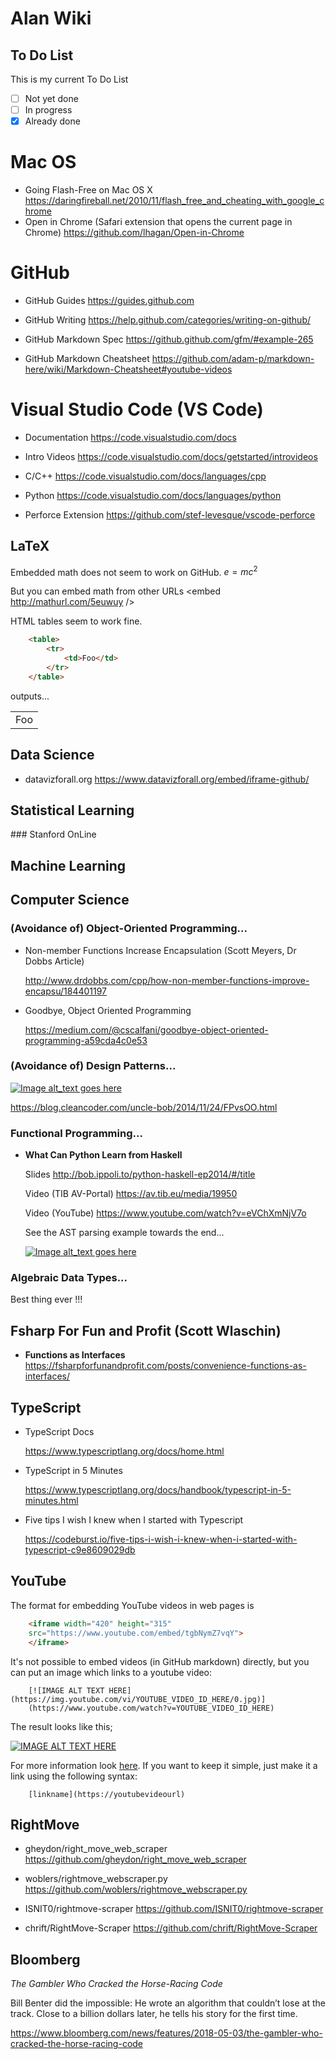 # Alan Wiki

## To Do List

This is my current To Do List 

- [ ] Not yet done
- [ ] In progress
- [x] Already done

# Mac OS

* Going Flash-Free on Mac OS X https://daringfireball.net/2010/11/flash_free_and_cheating_with_google_chrome
* Open in Chrome (Safari extension that opens the current page in Chrome) https://github.com/lhagan/Open-in-Chrome

# GitHub

* GitHub Guides https://guides.github.com

* GitHub Writing https://help.github.com/categories/writing-on-github/

* GitHub Markdown Spec https://github.github.com/gfm/#example-265

* GitHub Markdown Cheatsheet https://github.com/adam-p/markdown-here/wiki/Markdown-Cheatsheet#youtube-videos

# Visual Studio Code (VS Code)

* Documentation <https://code.visualstudio.com/docs> 

* Intro Videos <https://code.visualstudio.com/docs/getstarted/introvideos>

* C/C++ https://code.visualstudio.com/docs/languages/cpp

* Python https://code.visualstudio.com/docs/languages/python

* Perforce Extension <https://github.com/stef-levesque/vscode-perforce>

## LaTeX

Embedded math does not seem to work on GitHub. 
$e=mc^2$

But you can embed math from other URLs 
<embed http://mathurl.com/5euwuy />

HTML tables seem to work fine.

```html
    <table>
        <tr>
            <td>Foo</td>
        </tr>
    </table>
```
outputs... 

<table>
    <tr>
        <td>Foo</td>
    </tr>
</table>


## Data Science

* datavizforall.org https://www.datavizforall.org/embed/iframe-github/


## Statistical Learning

### Stanford OnLine


## Machine Learning


## Computer Science

### (Avoidance of) Object-Oriented Programming...

* Non-member Functions Increase Encapsulation (Scott Meyers, Dr Dobbs Article)

   http://www.drdobbs.com/cpp/how-non-member-functions-improve-encapsu/184401197

* Goodbye, Object Oriented Programming

    https://medium.com/@cscalfani/goodbye-object-oriented-programming-a59cda4c0e53

### (Avoidance of) Design Patterns...

[![Image alt_text goes here](https://blog.cleancoder.com/uncle-bob/images/fpvsoo.jpg)](https://blog.cleancoder.com/uncle-bob/images/fpvsoo.jpg)

https://blog.cleancoder.com/uncle-bob/2014/11/24/FPvsOO.html


### Functional Programming...

* **What Can Python Learn from Haskell**

   Slides http://bob.ippoli.to/python-haskell-ep2014/#/title

   Video (TIB AV-Portal) https://av.tib.eu/media/19950 

   Video (YouTube) https://www.youtube.com/watch?v=eVChXmNjV7o

   See the AST parsing example towards the end...

   [![Image alt_text goes here](https://img.youtube.com/vi/eVChXmNjV7o/0.jpg)](https://www.youtube.com/embed/eVChXmNjV7o)


### Algebraic Data Types...

Best thing ever !!!

## Fsharp For Fun and Profit (Scott Wlaschin)

* **Functions as Interfaces** https://fsharpforfunandprofit.com/posts/convenience-functions-as-interfaces/

## TypeScript

* TypeScript Docs

  https://www.typescriptlang.org/docs/home.html

* TypeScript in 5 Minutes

  https://www.typescriptlang.org/docs/handbook/typescript-in-5-minutes.html


* Five tips I wish I knew when I started with Typescript 

  https://codeburst.io/five-tips-i-wish-i-knew-when-i-started-with-typescript-c9e8609029db

## YouTube

The format for embedding YouTube videos in web pages is 
```html
    <iframe width="420" height="315"
    src="https://www.youtube.com/embed/tgbNymZ7vqY">
    </iframe>
```

It's not possible to embed videos (in GitHub markdown) directly, but you can put an image which links to a youtube video:

```
    [![IMAGE ALT TEXT HERE](https://img.youtube.com/vi/YOUTUBE_VIDEO_ID_HERE/0.jpg)]
    (https://www.youtube.com/watch?v=YOUTUBE_VIDEO_ID_HERE)
```

The result looks like this;

   [![IMAGE ALT TEXT HERE](https://img.youtube.com/vi/tgbNymZ7vqY/0.jpg)](https://www.youtube.com/watch?v=tgbNymZ7vqY)


For more information look [here](https://github.com/adam-p/markdown-here/wiki/Markdown-Cheatsheet#youtube-videos).
If you want to keep it simple, just make it a link using the following syntax:

```
    [linkname](https://youtubevideourl)
```

## RightMove


* gheydon/right_move_web_scraper https://github.com/gheydon/right_move_web_scraper

* woblers/rightmove_webscraper.py https://github.com/woblers/rightmove_webscraper.py

* ISNIT0/rightmove-scraper https://github.com/ISNIT0/rightmove-scraper

* chrift/RightMove-Scraper https://github.com/chrift/RightMove-Scraper


## Bloomberg

*The Gambler Who Cracked the Horse-Racing Code*

Bill Benter did the impossible: He wrote an algorithm that couldn’t lose at the track.
Close to a billion dollars later, he tells his story for the first time.

https://www.bloomberg.com/news/features/2018-05-03/the-gambler-who-cracked-the-horse-racing-code
